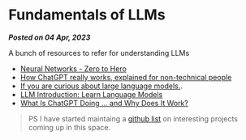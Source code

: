 # Fundamentals of LLMs

**_Posted on 04 Apr, 2023_**

A bunch of resources to refer for understanding LLMs

- [Neural Networks - Zero to Hero](https://karpathy.ai/zero-to-hero.html)
- [How ChatGPT really works, explained for non-technical people](https://bootcamp.uxdesign.cc/how-chatgpt-really-works-explained-for-non-technical-people-71efb078a5c9)
- [If you are curious about large language models.](http://www.iasylum.net/writings/2023-03-29-if-you-are-curious-about-LLMs.html).
- [LLM Introduction: Learn Language Models](https://gist.github.com/rain-1/eebd5e5eb2784feecf450324e3341c8d)
- [What Is ChatGPT Doing … and Why Does It Work?](https://writings.stephenwolfram.com/2023/02/what-is-chatgpt-doing-and-why-does-it-work/)

> PS I have started maintaing a [github list](https://github.com/stars/Bhupesh-V/lists/llms-and-ai) on interesting projects coming up in this space.
